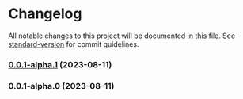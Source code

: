 # Changelog

All notable changes to this project will be documented in this file. See [standard-version](https://github.com/conventional-changelog/standard-version) for commit guidelines.

### [0.0.1-alpha.1](https://github.com/isaaxite/github-actions-for-test/compare/v0.0.1-alpha.0...v0.0.1-alpha.1) (2023-08-11)

### 0.0.1-alpha.0 (2023-08-11)
